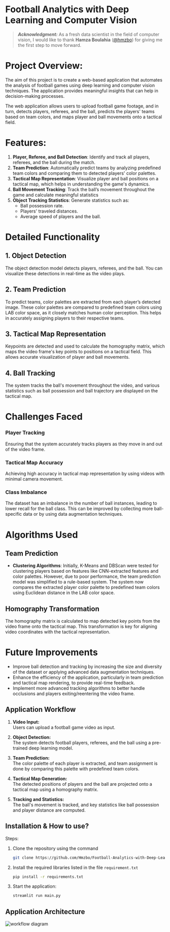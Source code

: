 
# Football Analytics with Deep Learning and Computer Vision
> **_Acknowledgment:_** 
> As a fresh data scientist in the field of computer vision, I would like to thank **Hamza Boulahia** ([@hmzbo](https://www.github.com/hmzbo)) for giving me the first step to move forward.


# Project Overview: 

The aim of this project is to create a web-based application that automates the analysis of football games using deep learning and computer vision techniques. The application provides meaningful insights that can help in decision-making processes.

The web application allows users to upload football game footage, and in turn, detects players, referees, and the ball, predicts the players' teams based on team colors, and maps player and ball movements onto a tactical field.

# Features: 
1. **Player, Referee, and Ball Detection**:
Identify and track all players, referees, and the ball during the match.
2. **Team Prediction**:
Automatically predict teams by analyzing predefined team colors and comparing them to detected players' color palettes.
3. **Tactical Map Representation**:
Visualize player and ball positions on a tactical map, which helps in understanding the game's dynamics.
4. **Ball Movement Tracking**:
Track the ball’s movement throughout the game and calculate meaningful statistics 
6. **Object Tracking Statistics**:
Generate statistics such as:
   - Ball possession rate.
   - Players' traveled distances.
   - Average speed of players and the ball.

# Detailed Functionality

## 1. Object Detection
The object detection model detects players, referees, and the ball. You can visualize these detections in real-time as the video plays.

## 2. Team Prediction
To predict teams, color palettes are extracted from each player’s detected image. These color palettes are compared to predefined team colors using LAB color space, as it closely matches human color perception. This helps in accurately assigning players to their respective teams.

## 3. Tactical Map Representation
Keypoints are detected and used to calculate the homography matrix, which maps the video frame's key points to positions on a tactical field. This allows accurate visualization of player and ball movements.

## 4. Ball Tracking
The system tracks the ball's movement throughout the video, and various statistics such as ball possession and ball trajectory are displayed on the tactical map.

# Challenges Faced

### Player Tracking
Ensuring that the system accurately tracks players as they move in and out of the video frame.

### Tactical Map Accuracy
Achieving high accuracy in tactical map representation by using videos with minimal camera movement.

### Class Imbalance
The dataset has an imbalance in the number of ball instances, leading to lower recall for the ball class. This can be improved by collecting more ball-specific data or by using data augmentation techniques.

# Algorithms Used

## Team Prediction
- **Clustering Algorithms**: Initially, K-Means and DBScan were tested for clustering players based on features like CNN-extracted features and color palettes. However, due to poor performance, the team prediction model was simplified to a rule-based system. The system now compares the extracted player color palette to predefined team colors using Euclidean distance in the LAB color space.

## Homography Transformation
The homography matrix is calculated to map detected key points from the video frame onto the tactical map. This transformation is key for aligning video coordinates with the tactical representation.

# Future Improvements

- Improve ball detection and tracking by increasing the size and diversity of the dataset or applying advanced data augmentation techniques.
- Enhance the efficiency of the application, particularly in team prediction and tactical map rendering, to provide real-time feedback.
- Implement more advanced tracking algorithms to better handle occlusions and players exiting/reentering the video frame.

## Application Workflow

1. **Video Input:**  
   Users can upload a football game video as input.

2. **Object Detection:**  
   The system detects football players, referees, and the ball using a pre-trained deep learning model.

3. **Team Prediction:**  
   The color palette of each player is extracted, and team assignment is done by comparing this palette with predefined team colors.

4. **Tactical Map Generation:**  
   The detected positions of players and the ball are projected onto a tactical map using a homography matrix.

5. **Tracking and Statistics:**  
   The ball's movement is tracked, and key statistics like ball possession and player distance are computed.


## Installation & How to use?

Steps:
1. Clone the repository using the command
   ```bash
   git clone https://github.com/Hmzbo/Football-Analytics-with-Deep-Learning-and-Computer-Vision.git 
2. Install the required libraries listed in the file `requirement.txt`
   ```bash
   pip install -r requirements.txt

5. Start the application:
   ```bash
   streamlit run main.py
## Application Architecture


![workflow diagram](https://github.com/khawla12-op/Footbal_Analytics_with_DL_CV/blob/main/workflow%20diagram.png)

